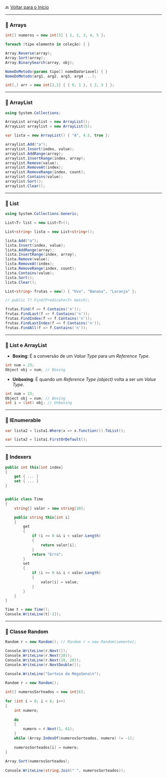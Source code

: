 🔙 [Voltar para o Início](https://github.com/4L1C3-R4BB1T/estudos-c-sharp "Voltar para o Início")

---

### 🔸 Arrays

```cs
int[] numeros = new int[5] { 1, 2, 3, 4, 5 };

foreach (tipo elemento in coleção) { }

Array.Reverse(array);
Array.Sort(array);
Array.BinarySearch(array, obj);

NomeDoMetodo(params tipo[] nomeDaVariavel) { }
NomeDoMetodo(arg1, arg2, arg3, arg4 ...);

int[,] arr = new int[2,2] { { 0, 1 }, { 2, 3 } };
```

---

### 🔸 ArrayList

```cs
using System.Collections;

ArrayList arraylist = new ArrayList();
ArrayList arraylist = new ArrayList(5);

var lista = new ArrayList() { "A", 4.5, true };

arraylist.Add("a");
arraylist.Insert(index, value);
arraylist.AddRange(array);
arraylist.InsertRange(index, array);
arraylist.Remove(value);
arraylist.RemoveAt(index);
arraylist.RemoveRange(index, count);
arraylist.Contains(value);
arraylist.Sort();
arraylist.Clear();
```

---

### 🔸 List

```cs
using System.Collections.Generic;

List<T> list = new List<T>();

List<string> lista = new List<string>();

lista.Add("a");
lista.Insert(index, value);
lista.AddRange(array);
lista.InsertRange(index, array);
lista.Remove(value);
lista.RemoveAt(index);
lista.RemoveRange(index, count);
lista.Contains(value);
lista.Sort();
lista.Clear();

List<string> frutas = new() { "Uva", "Banana", "Laranja" };

// public T? Find(Predicate<T> match);

frutas.Find(f => f.Contains('n'));
frutas.FindLast(f => f.Contains('n'));
frutas.FindIndex(f => f.Contains('n'));
frutas.FindLastIndex(f => f.Contains('n'));
frutas.FindAll(f => f.Contains('n'));
```

---

### 🔸 List e ArrayList

* **Boxing**: É a conversão de um *Value Type* para um *Reference Type*.

```cs
int num = 23;
Object obj = num; // Boxing 
```

* **Unboxing**: É quando um *Reference Type (object)* volta a ser um *Value Type*. 

```cs
int num = 23;
Object obj = num; // Boxing 
int i = (int) obj; // Unboxing
```

---

### 🔸 IEnumerable<T>

```cs
var lista2 = lista1.Where(x => x.function()).ToList();

var lista2 = lista1.FirstOrDefault();
```

---

### 🔸 Indexers

```cs
public int this[int index]
{
    get { ... }
    set { ... }
}


public class Time 
{
    string[] valor = new string[10];

    public string this[int i]
    {
        get 
        {
            if (i >= 0 && i < valor.Length)
            {
                return valor[i];
            }
            return "Erro";
        }
        set 
        {
            if (i >= 0 && i < valor.Length)
            {
                valor[i] = value;
            }
        }
    }
}

Time t = new Time();
Console.WriteLine(t[-1]);
```

---

### 🔸 Classe Random

```cs
Random r = new Random(); // Random r = new Random(semente);

Console.WriteLine(r.Next());
Console.WriteLine(r.Next(20));
Console.WriteLine(r.Next(10, 20));
Console.WriteLine(r.NextDouble());
```

```cs
Console.WriteLine("Sorteio da MegaSena\n");

Random r = new Random();
    
int[] numerosSorteados = new int[6];
    
for (int i = 0; i < 6; i++)
{
    int numero;
    
    do
    {
        numero = r.Next(1, 61);
    }
    while (Array.IndexOf(numerosSorteados, numero) != -1);
    
    numerosSorteados[i] = numero;
}
    
Array.Sort(numerosSorteados);
    
Console.WriteLine(string.Join(" ", numerosSorteados));
```
